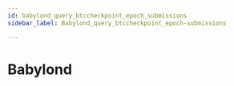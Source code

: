 ```yaml
---
id: babylond_query_btccheckpoint_epoch_submissions
sidebar_label: Babylond_query_btccheckpoint_epoch-submissions

---
```


# Babylond